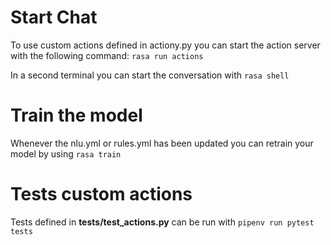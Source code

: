 # Start Chat

To use custom actions defined in actiony.py you can start the action server with the following command: ```rasa run actions```

In a second terminal you can start the conversation with ```rasa shell```


# Train the model

Whenever the nlu.yml or rules.yml has been updated you can retrain your model by using ```rasa train```

# Tests custom actions

Tests defined in **tests/test_actions.py** can be run with ```pipenv run pytest tests```
